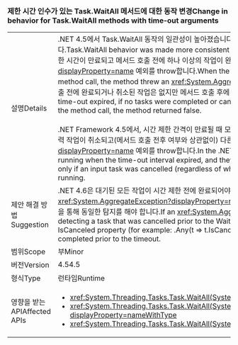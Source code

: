 ### <a name="change-in-behavior-for-taskwaitall-methods-with-time-out-arguments"></a><span data-ttu-id="946ba-101">제한 시간 인수가 있는 Task.WaitAll 메서드에 대한 동작 변경</span><span class="sxs-lookup"><span data-stu-id="946ba-101">Change in behavior for Task.WaitAll methods with time-out arguments</span></span>

|   |   |
|---|---|
|<span data-ttu-id="946ba-102">설명</span><span class="sxs-lookup"><span data-stu-id="946ba-102">Details</span></span>|<span data-ttu-id="946ba-103">.NET 4.5에서 Task.WaitAll 동작의 일관성이 높아졌습니다. .NET Framework 4에서는 이러한 메서드가 일관되지 않게 동작했었습니다.</span><span class="sxs-lookup"><span data-stu-id="946ba-103">Task.WaitAll behavior was made more consistent in .NET 4.5.In the .NET Framework 4, these methods behaved inconsistently.</span></span> <span data-ttu-id="946ba-104">제한 시간이 만료되고 메서드 호출 전에 하나 이상의 작업이 완료되거나 취소되면 이 메서드는 <xref:System.AggregateException?displayProperty=name> 예외를 throw합니다.</span><span class="sxs-lookup"><span data-stu-id="946ba-104">When the time-out expired, if one or more tasks were completed or canceled before the method call, the method threw an <xref:System.AggregateException?displayProperty=name> exception.</span></span> <span data-ttu-id="946ba-105">제한 시간이 만료되고 메서드 호출 전에 완료되거나 취소된 작업은 없지만 메서드 호출 후에 하나 이상의 작업이 완료되거나 취소되면 이 메서드는 false를 반환합니다.</span><span class="sxs-lookup"><span data-stu-id="946ba-105">When the time-out expired, if no tasks were completed or canceled before the method call, but one or more tasks entered these states after the method call, the method returned false.</span></span><br/><br/><span data-ttu-id="946ba-106">.NET Framework 4.5에서, 시간 제한 간격이 만료될 때 모든 작업이 아직 실행되고 있는 경우 이러한 메서드 오버로드에서 이제 false를 반환하고, 입력 작업이 취소되고(메서드 호출 전후 여부와 상관없이) 다른 작업이 실행되고 있지 않은 경우에만 <xref:System.AggregateException?displayProperty=name> 예외를 throw합니다.</span><span class="sxs-lookup"><span data-stu-id="946ba-106">In the .NET Framework 4.5, these method overloads now return false if any tasks are still running when the time-out interval expired, and they throw an <xref:System.AggregateException?displayProperty=name> exception only if an input task was cancelled (regardless of whether it was before or after the method call) and no other tasks are still running.</span></span>|
|<span data-ttu-id="946ba-107">제안 해결 방법</span><span class="sxs-lookup"><span data-stu-id="946ba-107">Suggestion</span></span>|<span data-ttu-id="946ba-108">.NET 4.6은 대기된 모든 작업이 시간 제한 전에 완료되어야 throw하기 때문에 WaitAll이 호출되기 전에 취소된 작업을 탐지하는 방법으로 <xref:System.AggregateException?displayProperty=name>이 catch된 경우 해당 코드는 대신 IsCanceled 속성(예: .Any(t =&gt; t.IsCanceled))을 통해 동일한 탐지를 해야 합니다.</span><span class="sxs-lookup"><span data-stu-id="946ba-108">If an <xref:System.AggregateException?displayProperty=name> was being caught as a means of detecting a task that was cancelled prior to the WaitAll call being invoked, that code should instead do the same detection via the IsCanceled property (for example: .Any(t =&gt; t.IsCanceled)) since .NET 4.6 will only throw in that case if all awaited tasks are completed prior to the timeout.</span></span>|
|<span data-ttu-id="946ba-109">범위</span><span class="sxs-lookup"><span data-stu-id="946ba-109">Scope</span></span>|<span data-ttu-id="946ba-110">부</span><span class="sxs-lookup"><span data-stu-id="946ba-110">Minor</span></span>|
|<span data-ttu-id="946ba-111">버전</span><span class="sxs-lookup"><span data-stu-id="946ba-111">Version</span></span>|<span data-ttu-id="946ba-112">4.5</span><span class="sxs-lookup"><span data-stu-id="946ba-112">4.5</span></span>|
|<span data-ttu-id="946ba-113">형식</span><span class="sxs-lookup"><span data-stu-id="946ba-113">Type</span></span>|<span data-ttu-id="946ba-114">런타임</span><span class="sxs-lookup"><span data-stu-id="946ba-114">Runtime</span></span>|
|<span data-ttu-id="946ba-115">영향을 받는 API</span><span class="sxs-lookup"><span data-stu-id="946ba-115">Affected APIs</span></span>|<ul><li><xref:System.Threading.Tasks.Task.WaitAll(System.Threading.Tasks.Task[],System.Int32)?displayProperty=nameWithType></li><li><xref:System.Threading.Tasks.Task.WaitAll(System.Threading.Tasks.Task[],System.Int32,System.Threading.CancellationToken)?displayProperty=nameWithType></li><li><xref:System.Threading.Tasks.Task.WaitAll(System.Threading.Tasks.Task[],System.TimeSpan)?displayProperty=nameWithType></li></ul>|

